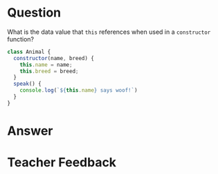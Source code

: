 # Question
What is the data value that `this` references when used in a `constructor` function? 

```js
class Animal {
  constructor(name, breed) {
    this.name = name;
    this.breed = breed;
  }
  speak() {
    console.log(`${this.name} says woof!`)
  }
}
```

# Answer

# Teacher Feedback
